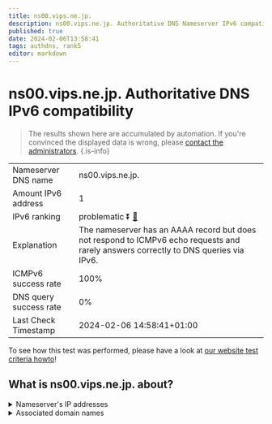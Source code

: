 ```yaml
---
title: ns00.vips.ne.jp.
description: ns00.vips.ne.jp. Authoritative DNS Nameserver IPv6 compatibility
published: true
date: 2024-02-06T13:58:41
tags: authdns, rank5
editor: markdown
---
```


# ns00.vips.ne.jp. Authoritative DNS IPv6 compatibility

> The results shown here are accumulated by automation. If you're convinced the displayed data is wrong, please [contact the administrators](/howto/chat). 
{.is-info}




|   |   |
| - | - |
| Nameserver DNS name | ns00.vips.ne.jp.
| Amount IPv6 address | 1
| IPv6 ranking | problematic :arrow_double_down: [🔗](/howto/ranking) |
| Explanation | The nameserver has an AAAA record but does not respond to ICMPv6 echo requests and rarely answers correctly to DNS queries via IPv6. |
| ICMPv6 success rate | 100%|
| DNS query success rate | 0% |
| Last Check Timestamp | 2024-02-06 14:58:41+01:00 |

To see how this test was performed, please have a look at [our website test criteria howto](/howto/testcriteria/authdns)!


## What is ns00.vips.ne.jp. about?




<details>
<summary>Nameserver's IP addresses</summary>

2001:278:103b:1::1

</details>



<details>
<summary>Associated domain names</summary>

www.jp-bank.japanpost.jp

</details>
